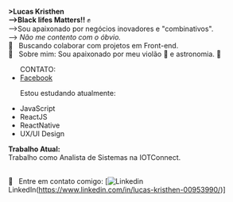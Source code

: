 <strong>>Lucas Kristhen</strong> <br>
<strong> -->Black lifes Matters!! </strong>✊
<br>
-->Sou apaixonado por negócios inovadores e "combinativos".<br>
--> <em>Não me contento com o óbvio.</em>
<br/> :purple_heart: &nbsp; Buscando colaborar com projetos em Front-end. 
<br/> 💬  &nbsp; Sobre mim: Sou apaixonado por meu violão 🎸 e astronomia. 🌌 
<ul> CONTATO: <br>
    <li> <a href="https://www.facebook.com/lucaskristhenferreiramuniz">Facebook </a> </li>
   
  
  Estou estudando atualmente:
   <li>JavaScript</li>
   <li>ReactJS</li>
   <li>ReactNative</li>
   <li>UX/UI Design</li>
</ul>
   <strong>Trabalho Atual:</strong> <br>
Trabalho como Analista de Sistemas na IOTConnect.
  
<br/> :email: &nbsp; Entre em contato comigo: [![Linkedin](https://i.stack.imgur.com/gVE0j.png) LinkedIn(https://www.linkedin.com/in/lucas-kristhen-00953990/)]

